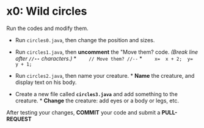 # x0:  Wild circles

Run the codes and modify them.
 * Run `circles0.java`, then change the position and sizes.

 * Run `circles1.java`, then __uncomment__ the "Move them? code.  _(Break line after  __`//--`__ characters.)_
       * `    // Move them? //--`
       * `    x=  x + 2;  y=  y + 1;`

* Run `circles2.java`, then name your creature.
      * __Name__ the creature, and display text on his body.
    
* Create a new file called __`circles3.java`__ and add something to the creature.
      * __Change__ the creature:  add eyes or a body or legs, etc.

After testing your changes, __COMMIT__ your code and submit a __PULL-REQUEST__
